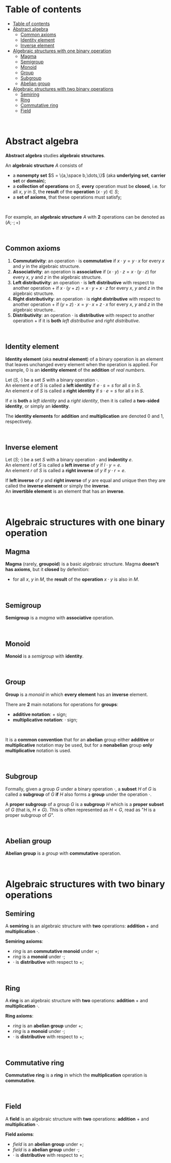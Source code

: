 # Table of contents
- [Table of contents](#table-of-contents)
- [Abstract algebra](#abstract-algebra)
  - [Common axioms](#common-axioms)
  - [Identity element](#identity-element)
  - [Inverse element](#inverse-element)
- [Algebraic structures with one binary operation](#algebraic-structures-with-one-binary-operation)
  - [Magma](#magma)
  - [Semigroup](#semigroup)
  - [Monoid](#monoid)
  - [Group](#group)
  - [Subgroup](#subgroup)
  - [Abelian group](#abelian-group)
- [Algebraic structures with two binary operations](#algebraic-structures-with-two-binary-operations)
  - [Semiring](#semiring)
  - [Ring](#ring)
  - [Commutative ring](#commutative-ring)
  - [Field](#field)

<br>

# Abstract algebra
**Abstract algebra** studies **algebraic structures**.<br>

An **algebraic structure** $`A`$ consists of
- a **nonempty set** $`S = \{a,\space b,\dots,\}`$ (aka **underlying set**, **carrier set** or **domain**);
- a **collection of operations** on $`S`$, **every** operation must be **closed**, i.e. for all $`x`$, $`y`$ in $`S`$, the **result** of the **operation** $`(x \cdot y) \in S`$;
- a **set of axioms**, that these operations must satisfy;

<br>

For example, an **algebraic structure** $`A`$ with **2** operations can be denoted as $`(A; \cdot; +)`$

<br>


## Common axioms
1. **Commutativity**: an operation $`\cdot`$ is **commutative** if $`x\cdot y = y\cdot x`$ for every $`x`$ and $`y`$ in the algebraic structure.
2. **Associativity**: an operation is **associative** if $`(x\cdot y)\cdot z = x\cdot (y\cdot z)`$ for every $`x`$, $`y`$ and $`z`$ in the algebraic structure.
3. **Left distributivity**: an operation $`\cdot`$ is **left distributive** with respect to another operation $`+`$ if $`x\cdot (y+z) = x\cdot y + x\cdot z`$ for every $`x`$, $`y`$ and $`z`$ in the algebraic structure.
4. **Right distributivity**: an operation $`\cdot`$ is **right distributive** with respect to another operation $`+`$ if $`(y+z)\cdot x = y\cdot x + z\cdot x`$ for every $`x`$, $`y`$ and $`z`$ in the algebraic structure..
5. **Distributivity**: an operation $`\cdot`$ is **distributive** with respect to another operation $`+`$ if it is **both** *left distributive* and *right distributive*.

<br>

## Identity element
**Identity element** (aka **neutral element**) of a binary operation is an element that leaves unchanged every element when the operation is applied. For example, $`0`$ is an **identity element** of the **addition** of *real numbers*.

Let $`(S, \cdot)`$ be a set $`S`$ with a binary operation $`\cdot`$.<br>
An element $`e`$ of $`S`$ is called a **left identity** if $`e \cdot s = s`$ for all $`s`$ in $`S`$.<br>
An element $`e`$ of $`S`$ is called a **right identity** if $`s \cdot e = s`$ for all $`s`$ in $`S`$.<br>

If $`e`$ is **both** a *left identity* and a *right identity*, then it is called a **two-sided identity**, or simply an **identity**.<br>

The **identity elements** for **addition** and **multiplication** are denoted $`0`$ and $`1`$, respectively.

<br>

## Inverse element
Let $`(S; \cdot )`$ be a set $`S`$ with a binary operation $`\cdot`$ and **indentity** $`e`$.<br>
An element $`l`$ of $`S`$ is called a **left inverse** of $`y`$ if $`l \cdot y = e`$.<br>
An element $`r`$ of $`S`$ is called a **right inverse** of $`y`$ if $`y \cdot r = e`$.<br>

If **left inverse** of $`y`$ and **right inverse** of $`y`$ are equal and unique then they are called the **inverse element** or simply the **inverse**.<br>
An **invertible element** is an element that has an **inverse**.<br>

<br>

# Algebraic structures with one binary operation
## Magma
**Magma** (rarely, **groupoid**) is a basic algebraic structure. Magma **doesn't has axioms**, but it **closed** by defenition:
- for all $`x`$, $`y`$ in $`M`$, the **result** of the **operation** $`x \cdot y`$ is also in $`M`$.

<br>

## Semigroup
**Semigroup** is a *magma* with **associative** operation.

<br>

## Monoid
**Monoid** is a *semigroup* with **identity**.

<br>

## Group
**Group** is a *monoid* in which **every element** has an **inverse** element.

There are **2** main notations for operations for **groups**:
- **additive notation**: $`+`$ sign;
- **multiplicative notation**: $`\cdot`$ sign;

<br>

It is a **common convention** that for an **abelian** group either **additive** or **multiplicative** notation may be used, but for a **nonabelian** group **only** **multiplicative** notation is used.

<br>

## Subgroup
Formally, given a group $`G`$ under a binary operation $`\cdot`$, a **subset** $`H`$ of $`G`$ is called a **subgroup** of $`G`$ **if** $`H`$ also forms a **group** under the operation $`\cdot`$.<br>

A **proper subgroup** of a group $`G`$ is a **subgroup** $`H`$ which is a **proper subset** of $`G`$ (that is, $`H ≠ G`$). This is often represented as $`H < G`$, read as "$`H`$ is a proper subgroup of $`G`$".<br>

<br>

## Abelian group
**Abelian group** is a *group* with **commutative** operation.

<br>

# Algebraic structures with two binary operations
## Semiring
A **semiring** is an algebraic structure with **two** operations: **addition** $`+`$ and **multiplication** $`\cdot`$.<br>

**Semiring axioms**:
- *ring* is an **commutative monoid** under $`+`$;
- *ring* is a **monoid** under $`\cdot`$;
- $`\cdot`$ is **distributive** with respect to $`+`$;

<br>

## Ring
A **ring** is an algebraic structure with **two** operations: **addition** $`+`$ and **multiplication** $`\cdot`$.<br>

**Ring axioms**:
- *ring* is an **abelian group** under $`+`$;
- *ring* is a **monoid** under $`\cdot`$;
- $`\cdot`$ is **distributive** with respect to $`+`$;

<br>

## Commutative ring
**Commutative ring** is a **ring** in which the **multiplication** operation is **commutative**.

<br>

## Field
A **field** is an algebraic structure with **two** operations: **addition** $`+`$ and **multiplication** $`\cdot`$.<br>

**Field axioms**:
- *field* is an **abelian group** under $`+`$;
- *field* is a **abelian group** under $`\cdot`$;
- $`\cdot`$ is **distributive** with respect to $`+`$;
